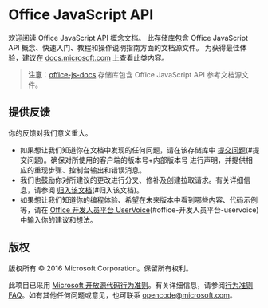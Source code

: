 # <a name="office-javascript-apis"></a>Office JavaScript API

欢迎阅读 Office JavaScript API 概念文档。 此存储库包含 Office JavaScript API 概念、快速入门、教程和操作说明指南方面的文档源文件。 为获得最佳体验，建议在 [docs.microsoft.com](https://docs.microsoft.com/en-us/office/dev/add-ins/) 上查看此类内容。

> **注意**：[office-js-docs](https://github.com/OfficeDev/office-js-docs) 存储库包含 Office JavaScript API 参考文档源文件。

## <a name="give-us-your-feedback"></a>提供反馈

你的反馈对我们意义重大。 
* 如果想让我们知道你在文档中发现的任何问题，请在该存储库中 [提交问题](https://github.com/OfficeDev/office-js-docs-pr/issues)(#提交问题)。确保对所使用的客户端的版本号+内部版本号 进行声明，并提供相应的重现步骤、控制台输出和错误消息。 
* 我们也鼓励你对所建议的更改进行分叉、修补及创建拉取请求。有关详细信息，请参阅 [归入该文档](Contributing.md)(#归入该文档)。 
* 如果想让我们知道你的编程体验、希望在未来版本中看到哪些内容、代码示例等，请在 [Office 开发人员平台 UserVoice](https://officespdev.uservoice.com/)(#office-开发人员平台-uservoice) 中输入你的建议和想法。

## <a name="copyright"></a>版权

版权所有 © 2016 Microsoft Corporation。保留所有权利。


此项目已采用 [Microsoft 开放源代码行为准则](https://opensource.microsoft.com/codeofconduct/)。有关详细信息，请参阅[行为准则 FAQ](https://opensource.microsoft.com/codeofconduct/faq/)。如有其他任何问题或意见，也可联系 [opencode@microsoft.com](mailto:opencode@microsoft.com)。
